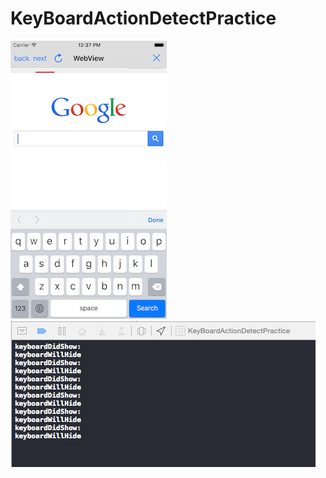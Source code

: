 # KeyBoardActionDetectPractice

![](https://github.com/nixnoughtnothing/KeyBoardActionDetectPractice/blob/master/readme_images/image1.png)
![](https://github.com/nixnoughtnothing/KeyBoardActionDetectPractice/blob/master/readme_images/image2.png)

